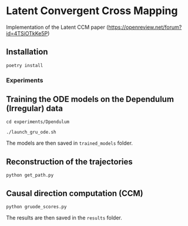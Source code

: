 # Latent Convergent Cross Mapping

Implementation of the Latent CCM paper (https://openreview.net/forum?id=4TSiOTkKe5P)

## Installation

`poetry install`

### Experiments

## Training the ODE models on the Dependulum (Irregular) data 

`cd experiments/Dpendulum`

`./launch_gru_ode.sh`

The models are then saved in `trained_models` folder.
 
## Reconstruction of the trajectories

`python get_path.py`

## Causal direction computation (CCM)

`python gruode_scores.py`

The results are then saved in the `results` folder.

